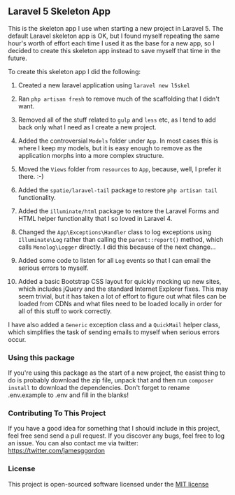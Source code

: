 ## Laravel 5 Skeleton App

This is the skeleton app I use when starting a new project in Laravel 5. The default Laravel skeleton app is OK, but
I found myself repeating the same hour's worth of effort each time I used it as the base for a new app, so I decided to
create this skeleton app instead to save myself that time in the future.

To create this skeleton app I did the following:

1. Created a new laravel application using `laravel new l5skel`

2. Ran `php artisan fresh` to remove much of the scaffolding that I didn't want.
 
3. Removed all of the stuff related to `gulp` and `less` etc, as I tend to add back only what I need as I create a new
project.

4. Added the controversial `Models` folder under `App`. In most cases this is where I keep my models, but it is easy
enough to remove as the application morphs into a more complex structure.

5. Moved the `Views` folder from `resources` to `App`, because, well, I prefer it there. :-)

6. Added the `spatie/laravel-tail` package to restore `php artisan tail` functionality.

7. Added the `illuminate/html` package to restore the Laravel Forms and HTML helper functionality that I so loved in
Laravel 4.

8. Changed the `App\Exceptions\Handler` class to log exceptions using `Illuminate\Log` rather than calling the
`parent::report()` method, which calls `Monolog\Logger` directly. I did this because of the next change...

9. Added some code to listen for all `Log` events so that I can email the serious errors to myself.

10. Added a basic Bootstrap CSS layout for quickly mocking up new sites, which  includes jQuery and the standard
Internet Explorer fixes. This may seem trivial, but it has taken a lot of effort to figure out what files can be loaded
from CDNs and what files need to be loaded locally in order for all of this stuff to work correctly.

I have also added a `Generic` exception class and a `QuickMail` helper class, which simplifies the task of sending
emails to myself when serious errors occur.

### Using this package

If you're using this package as the start of a new project, the easist thing to do is probably download the zip file,
unpack that and then run `composer install` to download the dependencies. Don't forget to rename .env.example to .env
and fill in the blanks!

### Contributing To This Project

If you have a good idea for something that I should include in this project, feel free send send a pull request. If you
discover any bugs, feel free to log an issue. You can also contact me via twitter: https://twitter.com/jamesggordon

### License

This project is open-sourced software licensed under the [MIT license](http://opensource.org/licenses/MIT)
